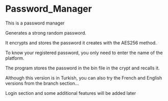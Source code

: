 # Password_Manager
<p>This is a password manager
<p>Generates a strong random password.
<p>It encrypts and stores the password it creates with the AES256 method.
<p>To know your registered password, you only need to enter the name of the platform.
<p>The program stores the password in the bin file in the crypt and recalls it.
<p>Although this version is in Turkish, you can also try the French and English versions from the branch section...
<p>Login section and some additional features will be added later
